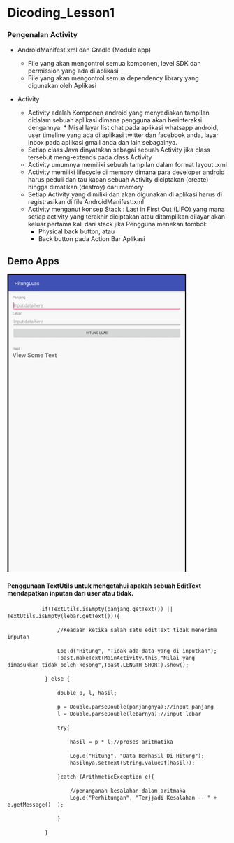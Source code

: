 # Dicoding_Lesson1

### Pengenalan Activity

* AndroidManifest.xml dan Gradle (Module app)

  * File yang akan mengontrol semua komponen, level SDK dan permission yang ada di aplikasi
  * File yang akan mengontrol semua dependency library yang digunakan oleh Aplikasi

* Activity

  * Activity adalah Komponen android yang menyediakan tampilan didalam sebuah aplikasi dimana pengguna akan berinteraksi dengannya.   *     Misal layar list chat pada aplikasi whatsapp android, user timeline yang ada di aplikasi twitter dan facebook anda, layar inbox pada     aplikasi gmail anda dan lain sebagainya.
  * Setiap class Java dinyatakan sebagai sebuah Activity jika class tersebut meng-extends pada class Activity
  * Activity umumnya memiliki sebuah tampilan dalam format layout .xml
  * Activity memiliki lifecycle di memory dimana para developer android harus peduli dan tau kapan sebuah Activity diciptakan (create) hingga dimatikan (destroy) dari memory
  * Setiap Activity yang dimiliki dan akan digunakan di aplikasi harus di registrasikan di file AndroidManifest.xml
  * Activity menganut konsep Stack : Last in First Out (LIFO) yang mana setiap activity yang terakhir diciptakan atau ditampilkan dilayar akan keluar pertama kali dari stack jika Pengguna menekan tombol:
    * Physical back button, atau
    * Back button pada Action Bar Aplikasi
    

## Demo Apps

![](https://github.com/Danboru/Dicoding_Lesson1/blob/master/images/Lesson1.gif?raw=true)


#### Penggunaan TextUtils untuk mengetahui apakah sebuah EditText mendapatkan inputan dari user atau tidak.


               if(TextUtils.isEmpty(panjang.getText()) || TextUtils.isEmpty(lebar.getText())){

                    //Keadaan ketika salah satu editText tidak menerima inputan

                    Log.d("Hitung", "Tidak ada data yang di inputkan");
                    Toast.makeText(MainActivity.this,"Nilai yang dimasukkan tidak boleh kosong",Toast.LENGTH_SHORT).show();

                } else {

                    double p, l, hasil;

                    p = Double.parseDouble(panjangnya);//input panjang
                    l = Double.parseDouble(lebarnya);//input lebar

                    try{

                        hasil = p * l;//proses aritmatika

                        Log.d("Hitung", "Data Berhasil Di Hitung");
                        hasilnya.setText(String.valueOf(hasil));

                    }catch (ArithmeticException e){

                        //penanganan kesalahan dalam aritmaka
                        Log.d("Perhitungan", "Terjjadi Kesalahan -- " + e.getMessage()  );

                    }

                }
